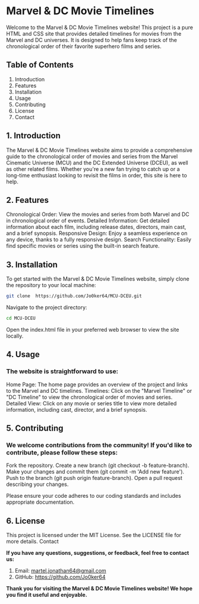 # Marvel & DC Movie Timelines

Welcome to the Marvel & DC Movie Timelines website! This project is a pure HTML and CSS site that provides detailed timelines for movies from the Marvel and DC universes. It is designed to help fans keep track of the chronological order of their favorite superhero films and series.

## Table of Contents
1. Introduction
2. Features
3. Installation
4. Usage
5. Contributing
6. License
7. Contact


## 1. Introduction

The Marvel & DC Movie Timelines website aims to provide a comprehensive guide to the chronological order of movies and series from the Marvel Cinematic Universe (MCU) and the DC Extended Universe (DCEU), as well as other related films. Whether you're a new fan trying to catch up or a long-time enthusiast looking to revisit the films in order, this site is here to help.

## 2. Features

Chronological Order: View the movies and series from both Marvel and DC in chronological order of events.
Detailed Information: Get detailed information about each film, including release dates, directors, main cast, and a brief synopsis.
Responsive Design: Enjoy a seamless experience on any device, thanks to a fully responsive design.
Search Functionality: Easily find specific movies or series using the built-in search feature.

## 3. Installation

To get started with the Marvel & DC Movie Timelines website, simply clone the repository to your local machine:

```bash
git clone  https://github.com/Jo0ker64/MCU-DCEU.git
```

Navigate to the project directory:

```bash
cd MCU-DCEU
```

Open the index.html file in your preferred web browser to view the site locally.

## 4. Usage

### The website is straightforward to use:

Home Page: The home page provides an overview of the project and links to the Marvel and DC timelines.
Timelines: Click on the "Marvel Timeline" or "DC Timeline" to view the chronological order of movies and series.
Detailed View: Click on any movie or series title to view more detailed information, including cast, director, and a brief synopsis.

## 5. Contributing

### We welcome contributions from the community! If you'd like to contribute, please follow these steps:

Fork the repository.
Create a new branch (git checkout -b feature-branch).
Make your changes and commit them (git commit -m 'Add new feature').
Push to the branch (git push origin feature-branch).
Open a pull request describing your changes.

Please ensure your code adheres to our coding standards and includes appropriate documentation.

## 6. License

This project is licensed under the MIT License. See the LICENSE file for more details.
Contact

**If you have any questions, suggestions, or feedback, feel free to contact us:**

1. Email: martel.jonathan64@gmail.com
2. GitHub: https://github.com/Jo0ker64

**Thank you for visiting the Marvel & DC Movie Timelines website! We hope you find it useful and enjoyable.**